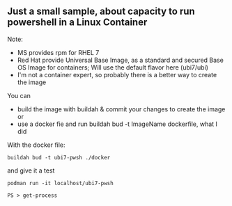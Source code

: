 ## Just a small sample, about capacity to run powershell in a Linux Container 
Note: 
* MS provides rpm for RHEL 7 
* Red Hat provide Universal Base Image, as a standard and secured Base OS Image for containers; Will use the default flavor here (ubi7/ubi)
* I'm not a container expert, so probably there is a better way to create the image 

You can 
 * build the image with buildah & commit your changes to create the image
or
 * use a docker fie and run buildah bud -t ImageName dockerfile, what I did 

With the docker file:

`buildah bud -t ubi7-pwsh ./docker` 

and give it a test 

`podman run -it localhost/ubi7-pwsh`

`PS > get-process`

